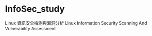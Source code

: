 # InfoSec_study
Linux 資訊安全檢測與漏洞分析  Linux Information Security Scanning And Vulnerability Assessment
